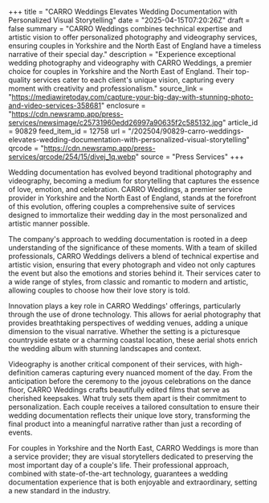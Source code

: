 +++
title = "CARRO Weddings Elevates Wedding Documentation with Personalized Visual Storytelling"
date = "2025-04-15T07:20:26Z"
draft = false
summary = "CARRO Weddings combines technical expertise and artistic vision to offer personalized photography and videography services, ensuring couples in Yorkshire and the North East of England have a timeless narrative of their special day."
description = "Experience exceptional wedding photography and videography with CARRO Weddings, a premier choice for couples in Yorkshire and the North East of England. Their top-quality services cater to each client's unique vision, capturing every moment with creativity and professionalism."
source_link = "https://mediawiretoday.com/capture-your-big-day-with-stunning-photo-and-video-services-358681"
enclosure = "https://cdn.newsramp.app/press-services/newsimage/c25731960edd26997a90635f2c585132.jpg"
article_id = 90829
feed_item_id = 12758
url = "/202504/90829-carro-weddings-elevates-wedding-documentation-with-personalized-visual-storytelling"
qrcode = "https://cdn.newsramp.app/press-services/qrcode/254/15/divej_1q.webp"
source = "Press Services"
+++

<p>Wedding documentation has evolved beyond traditional photography and videography, becoming a medium for storytelling that captures the essence of love, emotion, and celebration. CARRO Weddings, a premier service provider in Yorkshire and the North East of England, stands at the forefront of this evolution, offering couples a comprehensive suite of services designed to immortalize their wedding day in the most personalized and artistic manner possible.</p><p>The company's approach to wedding documentation is rooted in a deep understanding of the significance of these moments. With a team of skilled professionals, CARRO Weddings delivers a blend of technical expertise and artistic vision, ensuring that every photograph and video not only captures the event but also the emotions and stories behind it. Their services cater to a wide range of styles, from classic and romantic to modern and artistic, allowing couples to choose how their love story is told.</p><p>Innovation plays a key role in CARRO Weddings' offerings, particularly through the use of drone technology. This allows for aerial photography that provides breathtaking perspectives of wedding venues, adding a unique dimension to the visual narrative. Whether the setting is a picturesque countryside estate or a charming coastal location, these aerial shots enrich the wedding album with stunning landscapes and context.</p><p>Videography is another critical component of their services, with high-definition cameras capturing every nuanced moment of the day. From the anticipation before the ceremony to the joyous celebrations on the dance floor, CARRO Weddings crafts beautifully edited films that serve as cherished keepsakes. What truly sets them apart is their commitment to personalization. Each couple receives a tailored consultation to ensure their wedding documentation reflects their unique love story, transforming the final product into a meaningful narrative rather than just a recording of events.</p><p>For couples in Yorkshire and the North East, CARRO Weddings is more than a service provider; they are visual storytellers dedicated to preserving the most important day of a couple's life. Their professional approach, combined with state-of-the-art technology, guarantees a wedding documentation experience that is both enjoyable and extraordinary, setting a new standard in the industry.</p>